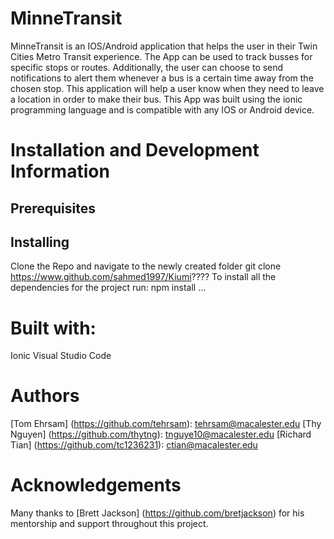 # MinneTransit
MinneTransit is an IOS/Android application that helps the user in their Twin Cities Metro Transit experience. The App can be used to track busses for specific stops or routes. Additionally, the user can choose to send notifications to alert them whenever a bus is a certain time away from the chosen stop. This application will help a user know when they need to leave a location in order to make their bus.
This App was built using the ionic programming language and is compatible with any IOS or Android device.
# Installation and Development Information
## Prerequisites
## Installing
Clone the Repo and navigate to the newly created folder
git clone https://www.github.com/sahmed1997/Kiumi????
To install all the dependencies for the project run:
npm install
...
# Built with:
Ionic
Visual Studio Code

# Authors
[Tom Ehrsam] (https://github.com/tehrsam): tehrsam@macalester.edu
[Thy Nguyen] (https://github.com/thytng): tnguye10@macalester.edu
[Richard Tian] (https://github.com/tc1236231): ctian@macalester.edu

# Acknowledgements
Many thanks to [Brett Jackson] (https://github.com/bretjackson) for his mentorship and support throughout this project.
